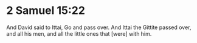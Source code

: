 # 2 Samuel 15:22

And David said to Ittai, Go and pass over. And Ittai the Gittite passed over, and all his men, and all the little ones that [were] with him.